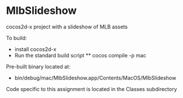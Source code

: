# MlbSlideshow
cocos2d-x project with a slideshow of MLB assets

To build:
* install cocos2d-x
* Run the standard build script
** cocos compile -p mac
  
Pre-built binary located at:
* bin/debug/mac/MlbSlideshow.app/Contents/MacOS/MlbSlideshow
  
Code specific to this assignment is located in the Classes subdirectory
